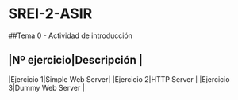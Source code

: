 # SREI-2-ASIR

##Tema 0 - Actividad de introducción

|Nº ejercicio|Descripción     |
-------------------------------
|Ejercicio 1|Simple Web Server|
|Ejercicio 2|HTTP Server      |
|Ejercicio 3|Dummy Web Server |
